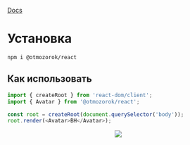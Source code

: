 [Docs](https://otmozorok.github.io/ui/)

# Установка

```shell
npm i @otmozorok/react
```

## Как использовать

```js
import { createRoot } from 'react-dom/client';
import { Avatar } from '@otmozorok/react';

const root = createRoot(document.querySelector('body'));
root.render(<Avatar>BH</Avatar>);
```
<p align="center" ><img src="https://media3.giphy.com/media/v1.Y2lkPTc5MGI3NjExcXNkdXJ0eXpwZGZvY3g4cDdteDMzeHNkdHlsbGFqdHIxNzB3MmNxdSZlcD12MV9pbnRlcm5hbF9naWZfYnlfaWQmY3Q9cw/4Fks72qQUvOWUaXcyn/giphy.gif" /></p>

